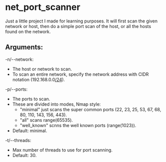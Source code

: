 # net_port_scanner
Just a little project I made for learning purposes.
It will first scan the given network or host, then do a simple port scan of the host, or all the hosts found on the network.


## Arguments:
-n/--network:
- The host or network to scan. 
- To scan an entire network, specify the network address with CIDR notation (192.168.0.0<u>/24</u>).

-p/--ports: 
- The ports to scan. 
- These are divided into modes, Nmap style:
    - "minimal" just scans the super common ports (22, 23, 25, 53, 67, 68, 80, 110, 143, 156, 443).
    - "all" scans range(65535).
    - "well_known" scnns the well known ports (range(1023)).
- Default: minimal.

-t/--threads:
- Max number of  threads to use for port scanning.
- Default: 30.
